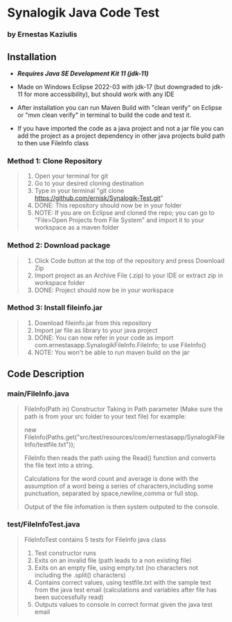# Synalogik Java Code Test
### by Ernestas Kaziulis



## Installation
- ***Requires Java SE Development Kit 11 (jdk-11)***

- Made on Windows Eclipse 2022-03 with jdk-17 (but downgraded to jdk-11 for more accessibility), but should work with any IDE

- After installation you can run Maven Build with "clean verify" on Eclipse or "mvn clean verify" in terminal to build the code and test it.

- If you have imported the code as a java project and not a jar file you can add the project as a project dependency in other java projects build path to then use FileInfo class

### Method 1: Clone Repository
> 1. Open your terminal for git
> 2. Go to your desired cloning destination
> 3. Type in your terminal "git clone https://github.com/ernisk/Synalogik-Test.git"
> 4. DONE: This repository should now be in your folder
> 5. NOTE: If you are on Eclipse and cloned the repo; you can go to "File>Open Projects from File System" and import it to your workspace as a maven folder

### Method 2: Download package
> 1. Click Code button at the top of the repository and press Download Zip
> 2. Import project as an Archive File (.zip) to your IDE or extract zip in workspace folder
> 3. DONE: Project should now be in your workspace

### Method 3: Install fileinfo.jar
> 1. Download fileinfo.jar from this repository
> 2. Import jar file as library to your java project
> 3. DONE: You can now refer in your code as import com.ernestasapp.SynalogikFileInfo.FileInfo; to use FileInfo()
> 4. NOTE: You won't be able to run maven build on the jar

## Code Description

### main/FileInfo.java
> FileInfo(Path in) Constructor Taking in Path parameter (Make sure the path is from your src folder to your text file) for example:
>  
> new FileInfo(Paths.get("src/test/resources/com/ernestasapp/SynalogikFileInfo/testfile.txt"));
> 
> FileInfo then reads the path using the Read() function and converts the file text into a string.
> 
> Calculations for the word count and average is done with the assumption of a word being a series of characters,including some punctuation, separated by 
> space,newline,comma or full stop.
> 
> Output of the file infomation is then system outputed to the console.

### test/FileInfoTest.java
> FileInfoTest contains 5 tests for FileInfo java class
> 1. Test constructor runs
> 2. Exits on an invalid file (path leads to a non existing file)
> 3. Exits on an empty file, using empty.txt (no characters not including the .split() characters)
> 4. Contains correct values, using testfile.txt with the sample text from the java test email (calculations and variables after file has been successfully read)
> 5. Outputs values to console in correct format given the java test email

